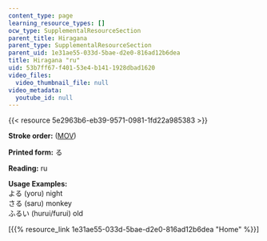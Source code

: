```yaml
---
content_type: page
learning_resource_types: []
ocw_type: SupplementalResourceSection
parent_title: Hiragana
parent_type: SupplementalResourceSection
parent_uid: 1e31ae55-033d-5bae-d2e0-816ad12b6dea
title: Hiragana "ru"
uid: 53b7ff67-f401-53e4-b141-1928dbad1620
video_files:
  video_thumbnail_file: null
video_metadata:
  youtube_id: null
---
```


{{< resource 5e2963b6-eb39-9571-0981-1fd22a985383 >}}

**Stroke order:** ([MOV](http://www.archive.org/download/MITRES21F.01S10_HIRAGANA_CHARACTERS/0475.mov))

**Printed form:** る

**Reading:** ru

**Usage Examples:**  
よる (yoru) night  
さる (saru) monkey  
ふるい (hurui/furui) old

  
\[{{% resource_link 1e31ae55-033d-5bae-d2e0-816ad12b6dea "Home" %}}\]